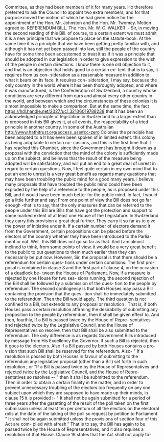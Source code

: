 Committee, as they had been members of it for many years. Ho therefore preferred to ask the Council to appoint two extra members, and for that purpose moved the motion of which he had given notice for the appointment of the Hon. Mr. Johnston and the Hon. Mr. Twomey. Motion agreed to. REFERENDUM BILL. The Hon. Mr. W. C. WALKER .- Sir, in moving the second reading of this Bill. of course, to a certain extent we must admit it is a new principle that we propose to place on the statute-book. At the same time it is a principle that we have been getting pretty familiar with, and although it has not yet been passed into law, still the people of the country have for some time been accustomed to treat it as if it was a principle that should be adopted in our legislation in order to give expression to the wish of the people in certain directions. I know there is one old objection to it, and that is an objection that holds good to a certain ex- tent-that is to say, it requires from us con- sideration as a reasonable measure in addition to what it bears on its face. It requires con- sideration, I may say, because the only country in the world where it has been thoroughly adopted, and where it was manufactured, is the Confederation of Switzerland, a country whose conditions are very different from ours and almost every other country in the world, and between which and the circumstances of these colonies it is almost impossible to make a comparison. But at the same time, the fact https://hdl.handle.net/2027/uc1.32106019788238 that it has been an acknowledged principle of legislation in Switzerland to a larger extent than is proposed in this Bill gives it, at all events, the respectability of a tried principle in another country. In some of the Australian http://www.hathitrust.org/access_use#cc-zero Colonies the principle has been adopted to a It has even been spoken of in limited extent. this colony as being adaptable to certain oc- casions, and this is the first time that it has reached this Chamber, since the Government has brought it down as a proposal with the conviction that the mind of the colony is sufficiently made up on the subject, and believes that the result of the measure being adopted will be satisfactory, and will put an end to a great deal of unrest in regard to certain questions. Now, I feel quite certain in my own mind that to put an end to unrest is a very great benefit as regards many questions that may have been troubling the public mind for a good many years. I believe many proposals that have troubled the public mind could have been exploded by the help of a reference to the people, as is proposed under this Bill, and it would have been much better for the public mind. In fact, I would go a little further and say: From one point of view the Bill does not go far enough -that is to say, that the only measures that can be referred to the people under this Bill are Bills that have got the protection and support to some marked extent of at least one House of the Legislature. In Switzerland they carry this provision a great deal further. They carry it so far as to give the power of initiative under it. If a certain number of electors demand it from the Government, certain propositions can be placed before the electors of the country whether they have been introduced to the Parlia- ment or not. Well, this Bill does not go so far as that. And I am almost inclined to think, from some points of view, it would be a very great benefit to the public to put questions to them much earlier than they can necessarily be put now. However, Sir, the proposal is that there should be a referendum for certain ques- tions under certain conditions. The first pro- posal is contained in clause 3 and the first part of clause 4, on the occasion of a deadlock be- tween the Houses of Parliament. Now, if a measure is rejected by one House for two ses- sions running, the second rejection of the Bill shall be followed by a submission of the ques- tion to the people by referendum. The second contingency is that both Houses may pass a Bill containing the provision that the ques- tion shall be immediately submitted to the referendum. Then the Bill would apply. The third question is not confined to a Bill, but extends to any proposal or resolution : That is, if both Houses pass a certain resolution affirming the desirability of submitting any proposition to the people by referendum, then it shall be given effect to. And then, fourthly, if a Bill is passed twice by the House of Repre- sentatives and rejected twice by the Legislative Council, and the House of Representatives so resolve, then that Bill shall be also submitted to the referendum. The only difference is as regards Government Bills introduced by message from His Excellency the Governor. If such a Bill is rejected, then it goes to the electors. Also if a Bill passed by both Houses contains a pro- vision that such Bill shall be reserved for the referendum. Also- " If a resolution is passed by both Houses in favour of submitting to the referendum any legislative proposal (other than a Bill) set forth in such resolution ; or "If a Bill is passed twice by the House of Representatives and rejected twice by the Legislative Council, and the House of Repre- sentatives so resolves -- " then it shall be submitted to the referendum. Then in order to obtain a certain finality in the matter, and in order to prevent unnecessary troubling of the electors too frequently on any one subject upon which they are supposed to have made up their minds, in clause 15 it is provided :- " It shall not be again submitted for a period of three years after the gazetting of the result of the poll taken on the first submission unless at least ten per centum of all the electors on the electoral rolls at the date of the taking of the poll so request by petition to Parliament. " It shall not be again submitted unless the provisions of section four of this Act are com- plied with afresh." That is to say, the Bill has again to be passed twice by the House of Representatives, and it also requires a resolution of that House. Clause 16 states that the Act shall not apply to- 
